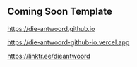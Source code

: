 ## Coming Soon Template

https://die-antwoord.github.io

https://die-antwoord-github-io.vercel.app

https://linktr.ee/dieantwoord
